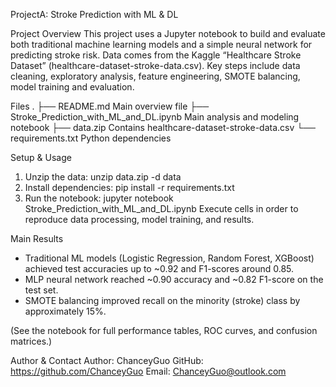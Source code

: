 ProjectA: Stroke Prediction with ML & DL

Project Overview
This project uses a Jupyter notebook to build and evaluate both traditional machine learning models and a simple neural network for predicting stroke risk.
Data comes from the Kaggle “Healthcare Stroke Dataset” (healthcare-dataset-stroke-data.csv).
Key steps include data cleaning, exploratory analysis, feature engineering, SMOTE balancing, model training and evaluation.

Files
.
├── README.md                                 Main overview file
├── Stroke_Prediction_with_ML_and_DL.ipynb    Main analysis and modeling notebook
├── data.zip                                  Contains healthcare-dataset-stroke-data.csv
└── requirements.txt                          Python dependencies

Setup & Usage
1. Unzip the data:
   unzip data.zip -d data
2. Install dependencies:
   pip install -r requirements.txt
3. Run the notebook:
   jupyter notebook Stroke_Prediction_with_ML_and_DL.ipynb
   Execute cells in order to reproduce data processing, model training, and results.

Main Results
- Traditional ML models (Logistic Regression, Random Forest, XGBoost) achieved test accuracies up to ~0.92 and F1-scores around 0.85.
- MLP neural network reached ~0.90 accuracy and ~0.82 F1-score on the test set.
- SMOTE balancing improved recall on the minority (stroke) class by approximately 15%.

(See the notebook for full performance tables, ROC curves, and confusion matrices.)



Author & Contact
Author: ChanceyGuo
GitHub: https://github.com/ChanceyGuo
Email: ChanceyGuo@outlook.com
